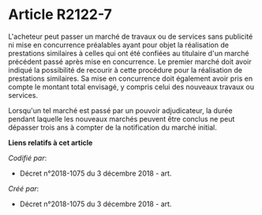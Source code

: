 # Article R2122-7

L'acheteur peut passer un marché de travaux ou de services sans publicité ni mise en concurrence préalables ayant pour objet
la réalisation de prestations similaires à celles qui ont été confiées au titulaire d'un marché précédent passé après mise en
concurrence. Le premier marché doit avoir indiqué la possibilité de recourir à cette procédure pour la réalisation de
prestations similaires. Sa mise en concurrence doit également avoir pris en compte le montant total envisagé, y compris celui
des nouveaux travaux ou services.

Lorsqu'un tel marché est passé par un pouvoir adjudicateur, la durée pendant laquelle les nouveaux marchés peuvent être
conclus ne peut dépasser trois ans à compter de la notification du marché initial.

**Liens relatifs à cet article**

_Codifié par_:

  - Décret n°2018-1075 du 3 décembre 2018 - art.

_Créé par_:

  - Décret n°2018-1075 du 3 décembre 2018 - art.
